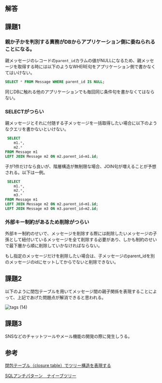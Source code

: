 ## 解答

## 課題1

### 親か子かを判別する責務がDBからアプリケーション側に委ねられることになる。
親メッセージのレコードの`parent_id`カラムの値がNULLになるため、親メッセージを取得する時には以下のようなWHERE句をアプリケーション側で書かなくてはいけない。
```sql
SELECT * FROM Message WHERE parent_id IS NULL;
```
同じDBに触れる他のアプリケーションでも毎回同じ条件句を書かなくてはならない。

###  SELECTがつらい
親メッセージとそれに付随する子メッセージを一括取得したい場合に以下のようなクエリを書かないといけない。
```sql
 SELECT
    m1.*,
    m2.*
FROM Message m1
LEFT JOIN Message m2 ON m2.parent_id=m1.id;
```
子が1件だけなら良いが、階層構造が無制限な場合、JOIN句が増えることが予想される。以下は一例。
```sql
 SELECT
    m1.*,
    m2.*,
    m3.*
FROM Message m1
LEFT JOIN Message m2 ON m2.parent_id=m1.id;
LEFT JOIN Message m3 ON m3.parent_id=m2.id;
```

### 外部キー制約があるため削除がつらい
外部キー制約のせいで、メッセージを削除する際には削除したいメッセージの子孫として紐付いているメッセージを全て削除する必要があり、しかも制約のせいで最下層から順に削除していかなければならない。

もし指定のメッセージだけを削除したい場合は、子メッセージのparent_idを別のメッセージのidにセットしてからでないと削除できない。

## 課題2

以下のように閉包テーブルを用いてメッセージ間の親子関係を表現することによって、上記であげた問題点が解消できると思われる。

![tags (14)](https://user-images.githubusercontent.com/76472239/193441118-c9246957-5e7c-4419-a4b7-8a0029717b35.png)


## 課題3
SNSなどのチャットツールやメール機能の開発の際に発生しうる。

## 参考
[閉包テーブル（closure table）でツリー構造を表現する](https://www.ritolab.com/entry/235)

[SQLアンチパターン　ナイーブツリー](https://qiita.com/fktnkit/items/57033c10b41b5747dbea)


